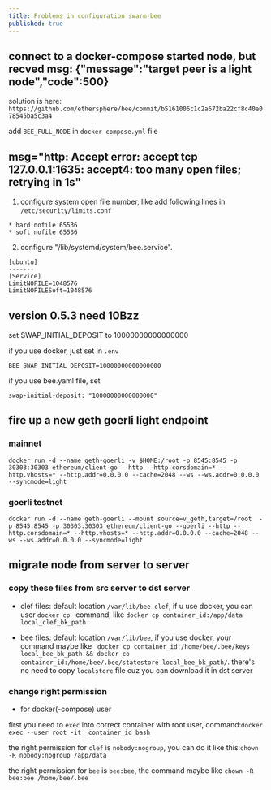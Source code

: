 ```yaml
---
title: Problems in configuration swarm-bee
published: true
---
```


## connect to a docker-compose started node, but recved msg: {"message":"target peer is a light node","code":500}

solution is here:
`https://github.com/ethersphere/bee/commit/b5161006c1c2a672ba22cf8c40e078545ba5c3a4`

add `BEE_FULL_NODE` in `docker-compose.yml` file

## msg="http: Accept error: accept tcp 127.0.0.1:1635: accept4: too many open files; retrying in 1s"

1. configure system open file number, like add following lines in `/etc/security/limits.conf`

```
* hard nofile 65536
* soft nofile 65536
```

2. configure "/lib/systemd/system/bee.service". 

```
[ubuntu]
-------
[Service]
LimitNOFILE=1048576
LimitNOFILESoft=1048576
```

## version 0.5.3 need 10Bzz

set SWAP_INITIAL_DEPOSIT  to 10000000000000000

if you use docker, just set in `.env` 

```
BEE_SWAP_INITIAL_DEPOSIT=10000000000000000 
```

if you use bee.yaml file, set 

```
swap-initial-deposit: "10000000000000000"
```


## fire up a new geth goerli light endpoint
### mainnet
`docker run -d --name geth-goerli -v $HOME:/root -p 8545:8545 -p 30303:30303 ethereum/client-go --http --http.corsdomain=* --http.vhosts=* --http.addr=0.0.0.0 --cache=2048 --ws --ws.addr=0.0.0.0 --syncmode=light`

### goerli testnet
`docker run -d --name geth-goerli --mount source=v_geth,target=/root  -p 8545:8545 -p 30303:30303 ethereum/client-go --goerli --http --http.corsdomain=* --http.vhosts=* --http.addr=0.0.0.0 --cache=2048 --ws --ws.addr=0.0.0.0 --syncmode=light`


## migrate node from server to server

### copy these files from src server to dst server

* clef files: default location `/var/lib/bee-clef`, if u use docker, you can user `docker cp ` command, like `docker cp container_id:/app/data local_clef_bk_path`

* bee files: default location `/var/lib/bee`, if you use docker, your command maybe like ` docker cp container_id:/home/bee/.bee/keys local_bee_bk_path && docker co container_id:/home/bee/.bee/statestore local_bee_bk_path/`. there's no need to copy `localstore` file cuz you can download it in dst server

### change right permission

* for docker(-compose) user 

first you need to `exec` into correct container with root user, command:`docker exec --user root -it _container_id bash`

the right permission for `clef` is `nobody:nogroup`, you can do it like this:`chown -R nobody:nogroup /app/data`

the right permission for `bee` is `bee:bee`, the command maybe like `chown -R bee:bee /home/bee/.bee`
